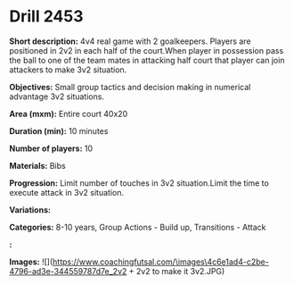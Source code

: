 # Drill 2453

**Short description:**
4v4 real game with 2 goalkeepers. Players are positioned in 2v2 in each half of the court.When player in possession pass the ball to one of the team mates in attacking half court that player can join attackers to make 3v2 situation.

**Objectives:**
Small group tactics and decision making in numerical advantage 3v2 situations.

**Area (mxm):**
Entire court 40x20

**Duration (min):**
10 minutes

**Number of players:**
10

**Materials:**
Bibs

**Progression:**
Limit number of touches in 3v2 situation.Limit the time to execute attack in 3v2 situation.

**Variations:**


**Categories:**
8-10 years, Group Actions - Build up, Transitions - Attack

**:**


**Images:**
![](https://www.coachingfutsal.com/\images\4c6e1ad4-c2be-4796-ad3e-344559787d7e_2v2 + 2v2 to make it 3v2.JPG)


